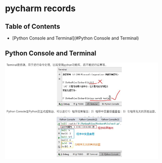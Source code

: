 # pycharm records

## Table of Contents

- [Python Console and Terminal](#Python Console and Terminal)

##  Python Console and Terminal
![image](./figure1.jpg)
